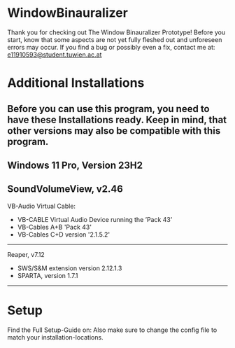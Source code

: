 # WindowBinauralizer
Thank you for checking out The Window Binauralizer Prototype!
Before you start, know that some aspects are not yet fully fleshed out and unforeseen errors may occur.
If you find a bug or possibly even a fix, contact me at: e11910593@student.tuwien.ac.at

# Additional Installations
Before you can use this program, you need to have these Installations ready.
Keep in mind, that other versions may also be compatible with this program.
------------------------------------------
Windows 11 Pro, Version 23H2
------------------------------------------
SoundVolumeView, v2.46
------------------------------------------
VB-Audio Virtual Cable:
 - VB-CABLE Virtual Audio Device running the ’Pack 43’
 - VB-Cables A+B 'Pack 43'
 - VB-Cables C+D version '2.1.5.2'
------------------------------------------
Reaper, v7.12
 - SWS/S&M extension version 2.12.1.3
 - SPARTA, version 1.7.1
------------------------------------------

# Setup
Find the Full Setup-Guide on: 
Also make sure to change the config file to match your installation-locations.
